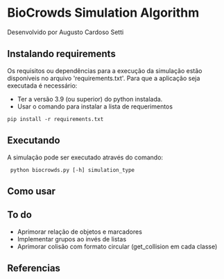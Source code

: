 # BioCrowds Simulation Algorithm
Desenvolvido por Augusto Cardoso Setti

## Instalando requirements

Os requisitos ou dependências para a execução da simulação estão disponíveis no arquivo 'requirements.txt'. Para que a aplicação seja executada é necessário:

- Ter a versão 3.9 (ou superior) do python instalada.
- Usar o comando para instalar a lista de requerimentos<br>

``` pip install -r requirements.txt	```

## Executando

A simulação pode ser executado através do comando:<br>

``` python biocrowds.py [-h] simulation_type```

## Como usar

<!-- - O terminal exibe o tipo de agente inserido
- Mouse: Um clique do mouse adiciona um novo agente
- R: excluí o último agente inserito -->

## To do
- Aprimorar relação de objetos e marcadores
- Implementar grupos ao invés de listas
- Aprimorar colisão com formato circular (get_collision em cada classe)

## Referencias

<!-- - Craig Reynolds website: http://www.red3d.com/cwr/steer/
- Autonomous Agents and Steering - The Nature of Code: https://www.youtube.com/watch?v=JIz2L4tn5kM
- Gamedev In-depth: Steering Behaviors (Wander): https://www.youtube.com/watch?v=jz-YNNVlVrQ -->